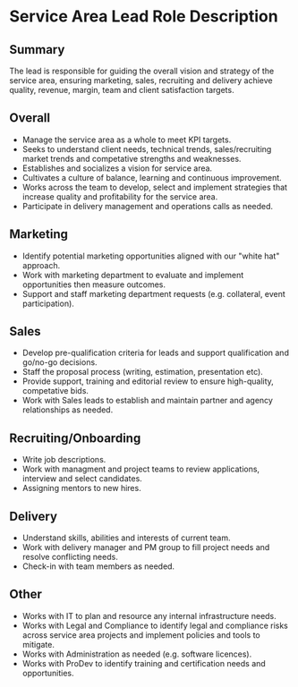 # Service Area Lead Role Description

## Summary
The lead is responsible for guiding the overall vision and strategy of the service area, ensuring marketing, sales, recruiting and delivery achieve quality, revenue, margin, team and client satisfaction targets.

## Overall
 * Manage the service area as a whole to meet KPI targets.
 * Seeks to understand client needs, technical trends, sales/recruiting market trends and competative strengths and weaknesses.
 * Establishes and socializes a vision for service area.
 * Cultivates a culture of balance, learning and continuous improvement.
 * Works across the team to develop, select and implement strategies that increase quality and profitability for the service area.
 * Participate in delivery management and operations calls as needed.

## Marketing
 * Identify potential marketing opportunities aligned with our "white hat" approach.
 * Work with marketing department to evaluate and implement opportunities then measure outcomes.
 * Support and staff marketing department requests (e.g. collateral, event participation).

## Sales
 * Develop pre-qualification criteria for leads and support qualification and go/no-go decisions.
 * Staff the proposal process (writing, estimation, presentation etc).
 * Provide support, training and editorial review to ensure high-quality, competative bids.
 * Work with Sales leads to establish and maintain partner and agency relationships as needed.

## Recruiting/Onboarding
 * Write job descriptions.
 * Work with managment and project teams to review applications, interview and select candidates.
 * Assigning mentors to new hires.

## Delivery
 * Understand skills, abilities and interests of current team.
 * Work with delivery manager and PM group to fill project needs and resolve conflicting needs.
 * Check-in with team members as needed.

## Other
 * Works with IT to plan and resource any internal infrastructure needs.
 * Works with Legal and Compliance to identify legal and compliance risks across service area projects and implement policies and tools to mitigate.
 * Works with Administration as needed (e.g. software licences).
 * Works with ProDev to identify training and certification needs and opportunities.